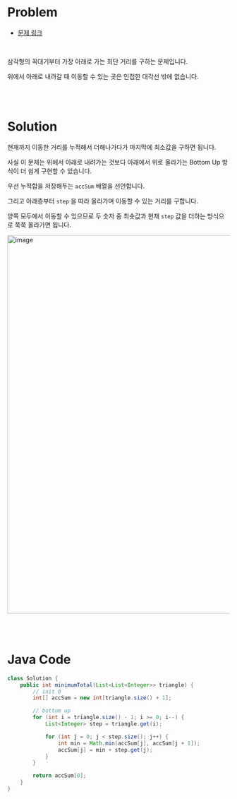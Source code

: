 # Problem

- [문제 링크](https://leetcode.com/problems/triangle)

<br>

삼각형의 꼭대기부터 가장 아래로 가는 최단 거리를 구하는 문제입니다.

위에서 아래로 내려갈 때 이동할 수 있는 곳은 인접한 대각선 밖에 없습니다.

<br><br>

# Solution

현재까지 이동한 거리를 누적해서 더해나가다가 마지막에 최소값을 구하면 됩니다.

사실 이 문제는 위에서 아래로 내려가는 것보다 아래에서 위로 올라가는 Bottom Up 방식이 더 쉽게 구현할 수 있습니다.

우선 누적합을 저장해두는 `accSum` 배열을 선언합니다.

그리고 아래층부터 `step` 을 따라 올라가며 이동할 수 있는 거리를 구합니다.

양쪽 모두에서 이동할 수 있으므로 두 숫자 중 최솟값과 현재 `step` 값을 더하는 방식으로 쭉쭉 올라가면 됩니다.

<img width="857" alt="image" src="https://user-images.githubusercontent.com/28972341/223782219-bdd3703e-6cdd-4ac1-a7b8-24cdcead0222.png">


<br><br>

# Java Code

```java
class Solution {
    public int minimumTotal(List<List<Integer>> triangle) {
        // init 0
        int[] accSum = new int[triangle.size() + 1];

        // bottom up
        for (int i = triangle.size() - 1; i >= 0; i--) {
            List<Integer> step = triangle.get(i);

            for (int j = 0; j < step.size(); j++) {
                int min = Math.min(accSum[j], accSum[j + 1]);
                accSum[j] = min + step.get(j);
            }
        }

        return accSum[0];
    }
}
```
